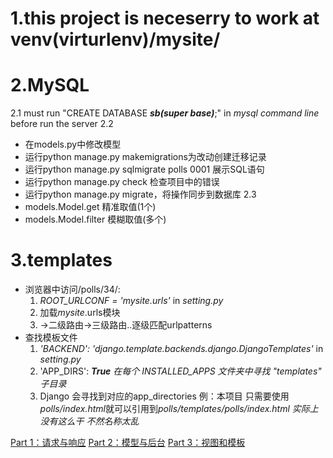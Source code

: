 # 1.this project is neceserry to work at venv(virturlenv)/mysite/

# 2.MySQL
2.1 must run "CREATE DATABASE ***sb(super base)***;" in *mysql command line* before run the server
2.2
* 在models.py中修改模型
* 运行python manage.py makemigrations为改动创建迁移记录
* 运行python manage.py sqlmigrate polls 0001 展示SQL语句
* 运行python manage.py check 检查项目中的错误
* 运行python manage.py migrate，将操作同步到数据库
2.3
* models.Model.get 精准取值(1个)
* models.Model.filter 模糊取值(多个)

# 3.templates
* 浏览器中访问/polls/34/: 
    1. *ROOT_URLCONF = 'mysite.urls'* in *setting.py*
    2. 加载*mysite*.urls模块
    3. ->二级路由->三级路由..逐级匹配urlpatterns
*   查找模板文件
    1. *'BACKEND': 'django.template.backends.django.DjangoTemplates'* in *setting.py*
    2. 'APP_DIRS': ***True*** *在每个 INSTALLED_APPS 文件夹中寻找 "templates" 子目录*
    3. Django 会寻找到对应的app_directories 
        例：本项目 只需要使用*polls/index.html*就可以引用到*polls/templates/polls/index.html*
        *实际上没有这么干 不然名称太乱*

[Part 1：请求与响应](http://www.liujiangblog.com/course/django/87)
[Part 2：模型与后台](http://www.liujiangblog.com/course/django/88)
[Part 3：视图和模板](http://www.liujiangblog.com/course/django/89)